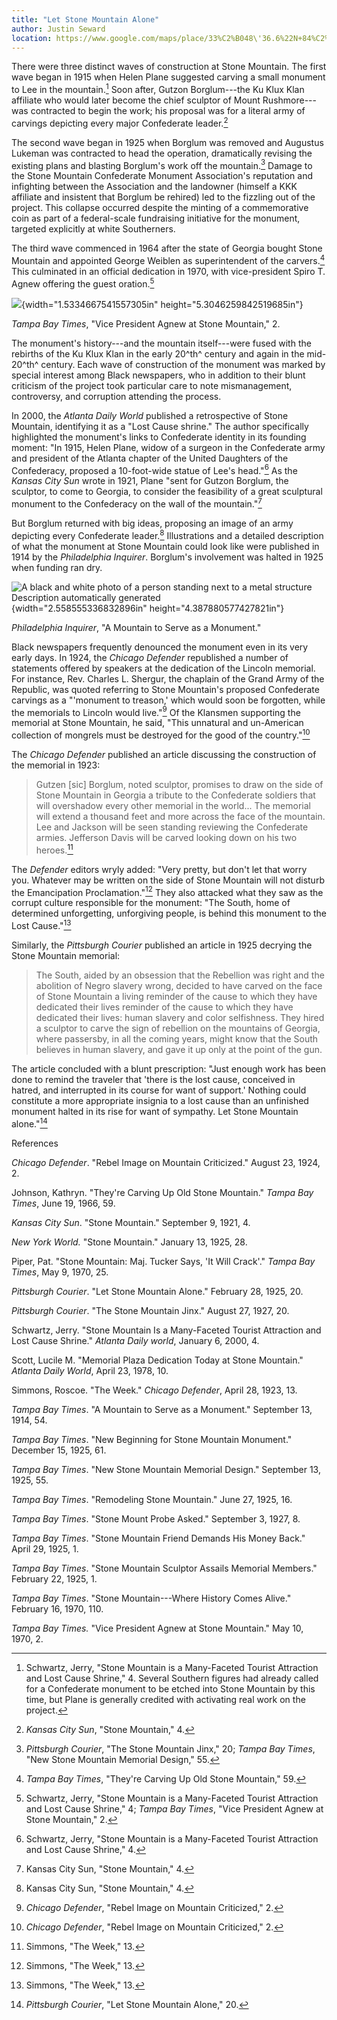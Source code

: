```yaml
---
title: "Let Stone Mountain Alone"
author: Justin Seward
location: https://www.google.com/maps/place/33%C2%B048\'36.6%22N+84%C2%B008\'37.9%22W/@33.810154,-84.143871,17z/data=!3m1!4b1!4m13!1m8!3m7!1s0x88f5af24c25d5bbb:0x4119e5c541409adc!2sStone+Mountain,+GA!3b1!8m2!3d33.8081608!4d-84.170196!16zL20vMHJ2emY!3m3!8m2!3d33.810154!4d-84.143871?entry=ttu
---
```

There were three distinct waves of construction at Stone Mountain. The
first wave began in 1915 when Helen Plane suggested carving a small
monument to Lee in the mountain.[^1] Soon after, Gutzon Borglum---the Ku
Klux Klan affiliate who would later become the chief sculptor of Mount
Rushmore---was contracted to begin the work; his proposal was for a
literal army of carvings depicting every major Confederate leader.[^2]

The second wave began in 1925 when Borglum was removed and Augustus
Lukeman was contracted to head the operation, dramatically revising the
existing plans and blasting Borglum's work off the mountain.[^3] Damage
to the Stone Mountain Confederate Monument Association's reputation and
infighting between the Association and the landowner (himself a KKK
affiliate and insistent that Borglum be rehired) led to the fizzling out
of the project. This collapse occurred despite the minting of a
commemorative coin as part of a federal-scale fundraising initiative for
the monument, targeted explicitly at white Southerners.

The third wave commenced in 1964 after the state of Georgia bought Stone
Mountain and appointed George Weiblen as superintendent of the
carvers.[^4] This culminated in an official dedication in 1970, with
vice-president Spiro T. Agnew offering the guest oration.[^5]

![](media/image1.png){width="1.5334667541557305in"
height="5.3046259842519685in"}

*Tampa Bay Times*, "Vice President Agnew at Stone Mountain," 2.

The monument's history---and the mountain itself---were fused with the
rebirths of the Ku Klux Klan in the early 20^th^ century and again in
the mid-20^th^ century. Each wave of construction of the monument was
marked by special interest among Black newspapers, who in addition to
their blunt criticism of the project took particular care to note
mismanagement, controversy, and corruption attending the process.

In 2000, the *Atlanta Daily World* published a retrospective of Stone
Mountain, identifying it as a "Lost Cause shrine." The author
specifically highlighted the monument's links to Confederate identity in
its founding moment: "In 1915, Helen Plane, widow of a surgeon in the
Confederate army and president of the Atlanta chapter of the United
Daughters of the Confederacy, proposed a 10-foot-wide statue of Lee's
head."[^6] As the *Kansas City Sun* wrote in 1921, Plane "sent for
Gutzon Borglum, the sculptor, to come to Georgia, to consider the
feasibility of a great sculptural monument to the Confederacy on the
wall of the mountain."[^7]

But Borglum returned with big ideas, proposing an image of an army
depicting every Confederate leader.[^8] Illustrations and a detailed
description of what the monument at Stone Mountain could look like were
published in 1914 by the *Philadelphia Inquirer*. Borglum's involvement
was halted in 1925 when funding ran dry.

![A black and white photo of a person standing next to a metal structure
Description automatically
generated](media/image2.png){width="2.558555336832896in"
height="4.387880577427821in"}

*Philadelphia Inquirer*, "A Mountain to Serve as a Monument."

Black newspapers frequently denounced the monument even in its very
early days. In 1924, the *Chicago Defender* republished a number of
statements offered by speakers at the dedication of the Lincoln
memorial. For instance, Rev. Charles L. Shergur, the chaplain of the
Grand Army of the Republic, was quoted referring to Stone Mountain's
proposed Confederate carvings as a "'monument to treason,' which would
soon be forgotten, while the memorials to Lincoln would live."[^9] Of
the Klansmen supporting the memorial at Stone Mountain, he said, "This
unnatural and un-American collection of mongrels must be destroyed for
the good of the country."[^10]

The *Chicago Defender* published an article discussing the construction
of the memorial in 1923:

> Gutzen \[sic\] Borglum, noted sculptor, promises to draw on the side
> of Stone Mountain in Georgia a tribute to the Confederate soldiers
> that will overshadow every other memorial in the world... The memorial
> will extend a thousand feet and more across the face of the mountain.
> Lee and Jackson will be seen standing reviewing the Confederate
> armies. Jefferson Davis will be carved looking down on his two
> heroes.[^11]

The *Defender* editors wryly added: "Very pretty, but don't let that
worry you. Whatever may be written on the side of Stone Mountain will
not disturb the Emancipation Proclamation."[^12] They also attacked what
they saw as the corrupt culture responsible for the monument: "The
South, home of determined unforgetting, unforgiving people, is behind
this monument to the Lost Cause."[^13]

Similarly, the *Pittsburgh Courier* published an article in 1925
decrying the Stone Mountain memorial:

> The South, aided by an obsession that the Rebellion was right and the
> abolition of Negro slavery wrong, decided to have carved on the face
> of Stone Mountain a living reminder of the cause to which they have
> dedicated their lives reminder of the cause to which they have
> dedicated their lives: human slavery and color selfishness. They hired
> a sculptor to carve the sign of rebellion on the mountains of Georgia,
> where passersby, in all the coming years, might know that the South
> believes in human slavery, and gave it up only at the point of the
> gun.

The article concluded with a blunt prescription: "Just enough work has
been done to remind the traveler that 'there is the lost cause,
conceived in hatred, and interrupted in its course for want of support.'
Nothing could constitute a more appropriate insignia to a lost cause
than an unfinished monument halted in its rise for want of sympathy. Let
Stone Mountain alone."[^14]

References

*Chicago Defender*. "Rebel Image on Mountain Criticized." August 23,
1924, 2.

Johnson, Kathryn. "They're Carving Up Old Stone Mountain." *Tampa Bay
Times*, June 19, 1966, 59.

*Kansas City Sun*. "Stone Mountain." September 9, 1921, 4.

*New York World.* "Stone Mountain." January 13, 1925, 28.

Piper, Pat. "Stone Mountain: Maj. Tucker Says, 'It Will Crack'." *Tampa
Bay Times*, May 9, 1970, 25.

*Pittsburgh Courier*. "Let Stone Mountain Alone." February 28, 1925, 20.

*Pittsburgh Courier*. "The Stone Mountain Jinx." August 27, 1927, 20.

Schwartz, Jerry. "Stone Mountain Is a Many-Faceted Tourist Attraction
and Lost Cause Shrine." *Atlanta Daily world*, January 6, 2000, 4.

Scott, Lucile M. "Memorial Plaza Dedication Today at Stone Mountain."
*Atlanta Daily World*, April 23, 1978, 10.

Simmons, Roscoe. "The Week." *Chicago Defender*, April 28, 1923, 13.

*Tampa Bay Times*. "A Mountain to Serve as a Monument." September 13,
1914, 54.

*Tampa Bay Times*. "New Beginning for Stone Mountain Monument." December
15, 1925, 61.

*Tampa Bay Times*. "New Stone Mountain Memorial Design." September 13,
1925, 55.

*Tampa Bay Times*. "Remodeling Stone Mountain." June 27, 1925, 16.

*Tampa Bay Times*. "Stone Mount Probe Asked." September 3, 1927, 8.

*Tampa Bay Times*. "Stone Mountain Friend Demands His Money Back." April
29, 1925, 1.

*Tampa Bay Times*. "Stone Mountain Sculptor Assails Memorial Members."
February 22, 1925, 1.

*Tampa Bay Times*. "Stone Mountain---Where History Comes Alive."
February 16, 1970, 110.

*Tampa Bay Times.* "Vice President Agnew at Stone Mountain." May 10,
1970, 2.

[^1]: Schwartz, Jerry, "Stone Mountain is a Many-Faceted Tourist
    Attraction and Lost Cause Shrine," 4. Several Southern figures had
    already called for a Confederate monument to be etched into Stone
    Mountain by this time, but Plane is generally credited with
    activating real work on the project.

[^2]: *Kansas City Sun*, "Stone Mountain," 4.

[^3]: *Pittsburgh Courier*, "The Stone Mountain Jinx," 20; *Tampa Bay
    Times*, "New Stone Mountain Memorial Design," 55.

[^4]: *Tampa Bay Times*, "They're Carving Up Old Stone Mountain," 59.

[^5]: Schwartz, Jerry, "Stone Mountain is a Many-Faceted Tourist
    Attraction and Lost Cause Shrine," 4; *Tampa Bay Times*, "Vice
    President Agnew at Stone Mountain," 2.

[^6]: Schwartz, Jerry, "Stone Mountain is a Many-Faceted Tourist
    Attraction and Lost Cause Shrine," 4.

[^7]: Kansas City Sun, "Stone Mountain," 4.

[^8]: Kansas City Sun, "Stone Mountain," 4.

[^9]: *Chicago Defender*, "Rebel Image on Mountain Criticized," 2.

[^10]: *Chicago Defender*, "Rebel Image on Mountain Criticized," 2.

[^11]: Simmons, "The Week," 13.

[^12]: Simmons, "The Week," 13.

[^13]: Simmons, "The Week," 13.

[^14]: *Pittsburgh Courier*, "Let Stone Mountain Alone," 20.
